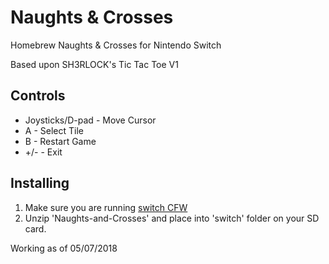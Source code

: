 # Naughts & Crosses
Homebrew Naughts & Crosses for Nintendo Switch

Based upon SH3RLOCK's Tic Tac Toe V1

## Controls

+ Joysticks/D-pad - Move Cursor
+ 	A - Select Tile
+ 	B - Restart Game
+ 	\+/-  - Exit

## Installing

1. Make sure you are running [switch CFW](https://t3chnolog1c.github.io/SwitchGuide/)
2. Unzip 'Naughts-and-Crosses' and place into 'switch' folder on your SD card.

Working as of 05/07/2018
